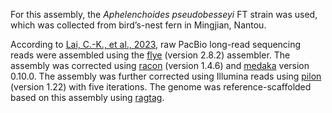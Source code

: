 For this assembly, the _Aphelenchoides pseudobesseyi_ FT strain was used, which was collected from bird’s-nest fern in Mingjian, Nantou.
  
According to [Lai, C.-K., et al., 2023](https://doi.org/10.1111/1755-0998.13752), raw PacBio long-read sequencing reads were assembled using the [flye](https://github.com/fenderglass/Flye) (version 2.8.2) assembler. The assembly was corrected using [racon](https://github.com/isovic/racon) (version 1.4.6) and [medaka](https://github.com/nanoporetech/medaka) version 0.10.0. The assembly was further corrected using Illumina reads using [pilon](https://github.com/broadinstitute/pilon) (version 1.22) with five iterations. The genome was reference-scaffolded based on this assembly using [ragtag](https://github.com/malonge/RagTag).
